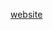 [website](https://hywebu00.github.io/HyUI_v4.0/lp_album.html# ':include :type=iframe width=100% height=800px')
